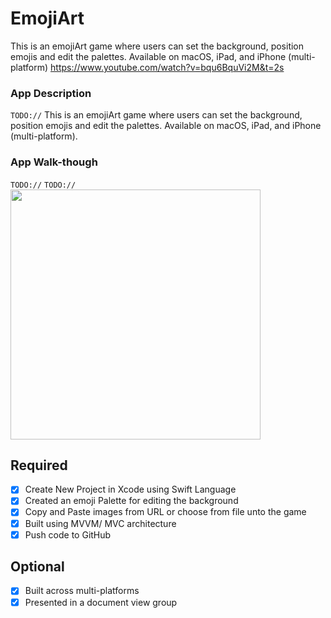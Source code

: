# EmojiArt
This is an emojiArt game where users can set the background, position emojis and edit the palettes. Available on macOS, iPad, and iPhone (multi-platform)
<h>https://www.youtube.com/watch?v=bqu6BquVi2M&t=2s</h> 


### App Description
`TODO://` This is an emojiArt game where users can set the background, position emojis and edit the palettes. Available on macOS, iPad, and iPhone (multi-platform).

### App Walk-though
`TODO://` `TODO://` <img src="https://github.com/emp-dot/EmojiArt/blob/main/Untitled%20copy.gif" width="400" />


## Required
- [x] Create New Project in Xcode using Swift Language
- [x] Created an emoji Palette for editing the background
- [x] Copy and Paste images from URL or choose from file unto the game
- [x] Built using MVVM/ MVC architecture
- [x] Push code to GitHub
## Optional
- [x] Built across multi-platforms 
- [x] Presented in a document view group
